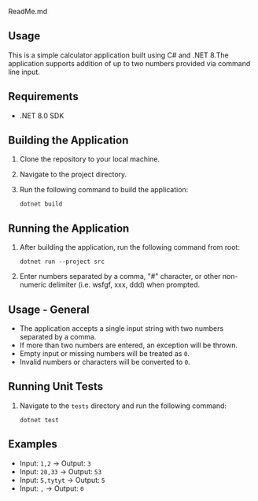 ReadMe.md

## Usage

This is a simple calculator application built using C# and .NET 8.The application supports addition of up to two numbers provided via command line input.

## Requirements

- .NET 8.0 SDK

## Building the Application

1. Clone the repository to your local machine.
2. Navigate to the project directory.
3. Run the following command to build the application:

   ```
   dotnet build
   ```

## Running the Application

1. After building the application, run the following command from root:

   ```
   dotnet run --project src
   ```

2. Enter numbers separated by a comma, "#" character, or other non-numeric delimiter (i.e. wsfgf, xxx, ddd) when prompted.

## Usage - General

- The application accepts a single input string with two numbers separated by a comma.
- If more than two numbers are entered, an exception will be thrown.
- Empty input or missing numbers will be treated as `0`.
- Invalid numbers or characters will be converted to `0`.

## Running Unit Tests

1. Navigate to the `tests` directory and run the following command:

   ```
   dotnet test

   ```

## Examples

- Input: `1,2` -> Output: `3`
- Input: `20,33` -> Output: `53`
- Input: `5,tytyt` -> Output: `5`
- Input: `,` -> Output: `0`

```

```
